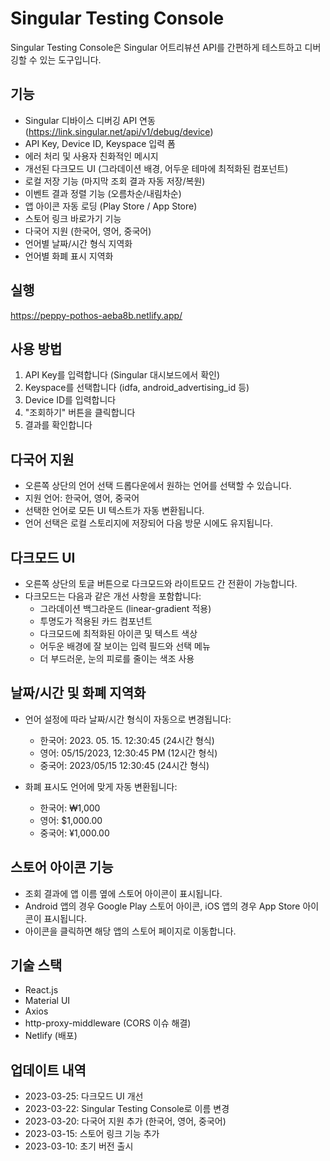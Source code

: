 # Singular Testing Console

Singular Testing Console은 Singular 어트리뷰션 API를 간편하게 테스트하고 디버깅할 수 있는 도구입니다.

## 기능

- Singular 디바이스 디버깅 API 연동 (https://link.singular.net/api/v1/debug/device)
- API Key, Device ID, Keyspace 입력 폼
- 에러 처리 및 사용자 친화적인 메시지
- 개선된 다크모드 UI (그라데이션 배경, 어두운 테마에 최적화된 컴포넌트)
- 로컬 저장 기능 (마지막 조회 결과 자동 저장/복원)
- 이벤트 결과 정렬 기능 (오름차순/내림차순)
- 앱 아이콘 자동 로딩 (Play Store / App Store)
- 스토어 링크 바로가기 기능
- 다국어 지원 (한국어, 영어, 중국어)
- 언어별 날짜/시간 형식 지역화
- 언어별 화폐 표시 지역화

## 실행

https://peppy-pothos-aeba8b.netlify.app/

## 사용 방법

1. API Key를 입력합니다 (Singular 대시보드에서 확인)
2. Keyspace를 선택합니다 (idfa, android_advertising_id 등)
3. Device ID를 입력합니다
4. "조회하기" 버튼을 클릭합니다
5. 결과를 확인합니다

## 다국어 지원

- 오른쪽 상단의 언어 선택 드롭다운에서 원하는 언어를 선택할 수 있습니다.
- 지원 언어: 한국어, 영어, 중국어
- 선택한 언어로 모든 UI 텍스트가 자동 변환됩니다.
- 언어 선택은 로컬 스토리지에 저장되어 다음 방문 시에도 유지됩니다.

## 다크모드 UI

- 오른쪽 상단의 토글 버튼으로 다크모드와 라이트모드 간 전환이 가능합니다.
- 다크모드는 다음과 같은 개선 사항을 포함합니다:
  - 그라데이션 백그라운드 (linear-gradient 적용)
  - 투명도가 적용된 카드 컴포넌트
  - 다크모드에 최적화된 아이콘 및 텍스트 색상
  - 어두운 배경에 잘 보이는 입력 필드와 선택 메뉴
  - 더 부드러운, 눈의 피로를 줄이는 색조 사용

## 날짜/시간 및 화폐 지역화

- 언어 설정에 따라 날짜/시간 형식이 자동으로 변경됩니다:
  - 한국어: 2023. 05. 15. 12:30:45 (24시간 형식)
  - 영어: 05/15/2023, 12:30:45 PM (12시간 형식)
  - 중국어: 2023/05/15 12:30:45 (24시간 형식)

- 화폐 표시도 언어에 맞게 자동 변환됩니다:
  - 한국어: ₩1,000
  - 영어: $1,000.00
  - 중국어: ¥1,000.00

## 스토어 아이콘 기능

- 조회 결과에 앱 이름 옆에 스토어 아이콘이 표시됩니다.
- Android 앱의 경우 Google Play 스토어 아이콘, iOS 앱의 경우 App Store 아이콘이 표시됩니다.
- 아이콘을 클릭하면 해당 앱의 스토어 페이지로 이동합니다.

## 기술 스택

- React.js
- Material UI
- Axios
- http-proxy-middleware (CORS 이슈 해결)
- Netlify (배포)

## 업데이트 내역

- 2023-03-25: 다크모드 UI 개선
- 2023-03-22: Singular Testing Console로 이름 변경
- 2023-03-20: 다국어 지원 추가 (한국어, 영어, 중국어)
- 2023-03-15: 스토어 링크 기능 추가
- 2023-03-10: 초기 버전 출시
